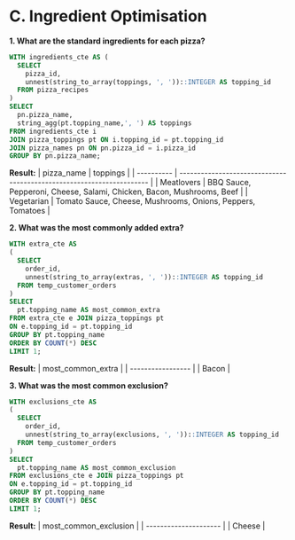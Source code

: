 # C. Ingredient Optimisation

**1. What are the standard ingredients for each pizza?**
```sql
WITH ingredients_cte AS (
  SELECT
    pizza_id,
    unnest(string_to_array(toppings, ', '))::INTEGER AS topping_id
  FROM pizza_recipes
)
SELECT
  pn.pizza_name,
  string_agg(pt.topping_name,', ') AS toppings
FROM ingredients_cte i
JOIN pizza_toppings pt ON i.topping_id = pt.topping_id
JOIN pizza_names pn ON pn.pizza_id = i.pizza_id
GROUP BY pn.pizza_name;
```
**Result:**
| pizza_name | toppings                                                              |
| ---------- | --------------------------------------------------------------------- |
| Meatlovers | BBQ Sauce, Pepperoni, Cheese, Salami, Chicken, Bacon, Mushrooms, Beef |
| Vegetarian | Tomato Sauce, Cheese, Mushrooms, Onions, Peppers, Tomatoes            |

**2. What was the most commonly added extra?**
```sql
WITH extra_cte AS
(
  SELECT
    order_id,
    unnest(string_to_array(extras, ', '))::INTEGER AS topping_id
  FROM temp_customer_orders
)
SELECT
  pt.topping_name AS most_common_extra
FROM extra_cte e JOIN pizza_toppings pt
ON e.topping_id = pt.topping_id
GROUP BY pt.topping_name
ORDER BY COUNT(*) DESC
LIMIT 1;
```
**Result:**
| most_common_extra |
| ----------------- |
| Bacon             |

**3. What was the most common exclusion?**
```sql
WITH exclusions_cte AS
(
  SELECT
    order_id,
    unnest(string_to_array(exclusions, ', '))::INTEGER AS topping_id
  FROM temp_customer_orders
)
SELECT
  pt.topping_name AS most_common_exclusion
FROM exclusions_cte e JOIN pizza_toppings pt
ON e.topping_id = pt.topping_id
GROUP BY pt.topping_name
ORDER BY COUNT(*) DESC
LIMIT 1;
```
**Result:**
| most_common_exclusion |
| --------------------- |
| Cheese                |

